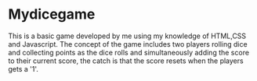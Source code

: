 # Mydicegame
This is a basic game developed by me using my knowledge of HTML,CSS and Javascript. The concept of the game includes two players rolling dice and collecting points as the dice rolls and simultaneously adding the score to their current score, the catch is that the score resets when the players gets a '1'.
